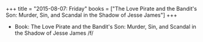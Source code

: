 +++
title = "2015-08-07: Friday"
books = ["The Love Pirate and the Bandit's Son: Murder, Sin, and Scandal in the Shadow of Jesse James"]
+++


* Book: The Love Pirate and the Bandit's Son: Murder, Sin, and Scandal in the Shadow of Jesse James /f/
